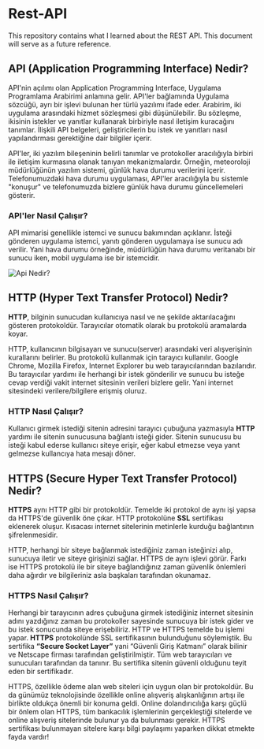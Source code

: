 # Rest-API

This repository contains what I learned about the REST API. This document will serve as a future reference.

## API (Application Programming Interface) Nedir? 

API'nin açılımı olan Application Programming Interface, Uygulama Programlama Arabirimi anlamına gelir. API'ler bağlamında Uygulama sözcüğü, ayrı bir işlevi bulunan her türlü yazılımı ifade eder. Arabirim, iki uygulama arasındaki hizmet sözleşmesi gibi düşünülebilir. Bu sözleşme, ikisinin istekler ve yanıtlar kullanarak birbiriyle nasıl iletişim kuracağını tanımlar. İlişkili API belgeleri, geliştiricilerin bu istek ve yanıtları nasıl yapılandırması gerektiğine dair bilgiler içerir.

API'ler, iki yazılım bileşeninin belirli tanımlar ve protokoller aracılığıyla birbiri ile iletişim kurmasına olanak tanıyan mekanizmalardır. Örneğin, meteoroloji müdürlüğünün yazılım sistemi, günlük hava durumu verilerini içerir. Telefonumuzdaki hava durumu uygulaması, API'ler aracılığıyla bu sistemle "konuşur" ve telefonumuzda bizlere günlük hava durumu güncellemeleri gösterir. 

### API'ler Nasıl Çalışır?

API mimarisi genellikle istemci ve sunucu bakımından açıklanır. İsteği gönderen uygulama istemci, yanıtı gönderen uygulamaya ise sunucu adı verilir. Yani hava durumu örneğinde, müdürlüğün hava durumu veritanabı bir sunucu iken, mobil uygulama ise bir istemcidir.

![Api Nedir?](https://encrypted-tbn0.gstatic.com/images?q=tbn:ANd9GcQZ1tv5OACJZEYaogH8BeHTpj_HCr9ovgJFYw&usqp=CAU)

## HTTP (Hyper Text Transfer Protocol) Nedir?

**HTTP**, bilginin sunucudan kullanıcıya nasıl ve ne şekilde aktarılacağını gösteren protokoldür. Tarayıcılar otomatik olarak bu protokolü aramalarda koyar. 

HTTP, kullanıcının bilgisayarı ve sunucu(server) arasındaki veri alışverişinin kurallarını belirler. Bu protokolü kullanmak için tarayıcı kullanılır. Google Chrome, Mozilla Firefox, Internet Explorer bu web tarayıcılarından bazılarıdır. Bu tarayıcılar yardımı ile herhangi bir istek gönderilir ve sunucu bu isteğe cevap verdiği vakit internet sitesinin verileri bizlere gelir. Yani internet sitesindeki verilere/bilgilere erişmiş oluruz.

### HTTP Nasıl Çalışır?

Kullanıcı girmek istediği sitenin adresini tarayıcı çubuğuna yazmasıyla **HTTP** yardımı ile sitenin sunucusuna bağlantı isteği gider. Sitenin sunucusu bu isteği kabul ederse kullanıcı siteye erişir, eğer kabul etmezse veya yanıt gelmezse kullancıya hata mesajı döner.

## HTTPS (Secure Hyper Text Transfer Protocol) Nedir? 

**HTTPS** aynı HTTP gibi bir protokoldür. Temelde iki protokol de aynı işi yapsa da HTTPS'de güvenlik öne çıkar. HTTP protokolüne **SSL** sertifikası eklenerek oluşur.  Kısacası internet sitelerinin metinlerle kurduğu bağlantının şifrelenmesidir.

HTTP, herhangi bir siteye bağlanmak istediğiniz zaman isteğinizi alıp, sunucuya iletir ve siteye girişinizi sağlar. HTTPS de aynı işlevi görür. Farkı ise HTTPS protokolü ile bir siteye bağlandığınız zaman güvenlik önlemleri daha ağırdır ve bilgileriniz asla başkaları tarafından okunamaz.

### HTTPS Nasıl Çalışır?

Herhangi bir tarayıcının adres çubuğuna girmek istediğiniz internet sitesinin adını yazdığınız zaman bu protokoller sayesinde sunucuya bir istek gider ve bu istek sonucunda siteye erişebiliriz. HTTP ve HTTPS temelde bu işlemi yapar.  **HTTPS** protokolünde SSL sertifikasının bulunduğunu söylemiştik. Bu sertifika **“Secure Socket Layer”** yani “Güvenli Giriş Katmanı” olarak bilinir ve Netscape firması tarafından geliştirilmiştir. Tüm web tarayıcıları ve sunucuları tarafından da tanınır. Bu sertifika sitenin güvenli olduğunu teyit eden bir sertifikadır.

HTTPS, özellikle ödeme alan web siteleri için uygun olan bir protokoldür.  Bu da günümüz teknolojisinde özellikle online alışveriş alışkanlığının artışı ile birlikte oldukça önemli bir konuma geldi. Online dolandırıcılığa karşı güçlü bir önlem olan HTTPS, tüm bankacılık işlemlerinin gerçekleştiği sitelerde ve online alışveriş sitelerinde bulunur ya da bulunması gerekir. HTTPS sertifikası bulunmayan sitelere karşı bilgi paylaşımı yaparken dikkat etmekte fayda vardır!